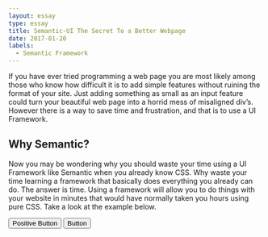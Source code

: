 ```yaml
---
layout: essay
type: essay
title: Semantic-UI The Secret To a Better Webpage
date: 2017-01-20
labels:
  - Semantic Framework
---
```


  <link rel="stylesheet" href="https://cdnjs.cloudflare.com/ajax/libs/semantic-ui/2.2.2/semantic.min.css">
  <link rel="stylesheet" href="style.css">
  <script type="text/javascript" src="https://cdnjs.cloudflare.com/ajax/libs/jquery/3.1.0/jquery.min.js"></script>
  <script type="text/javascript" src="https://cdnjs.cloudflare.com/ajax/libs/semantic-ui/2.2.2/semantic.min.js"></script>

<p> If you have ever tried programming a web page you are most likely among those who know how difficult it is to add simple features without 
 ruining the format of your site. Just adding something as small as an input feature could turn your beautiful web page into a horrid 
 mess of misaligned div’s. However there is a way to save time and frustration, and that is to use a UI Framework. </p>
  
<h2> Why Semantic?</h2>
  
<p> Now you may be wondering why you should waste your time using a UI Framework like Semantic when you already know CSS. 
 Why waste your time learning a framework that basically does everything you already can do. The answer is time. 
 Using a framework will allow you to do things with your website in minutes that would have normally taken you hours using pure CSS. 
 Take a look at the example below.</p>
<div class="ui ordered horizontal list">
  <button class="positive ui button">Positive Button</button>
  <input type="button" id="myBtn" onclick="myFunction()" value="Button">
</div>
